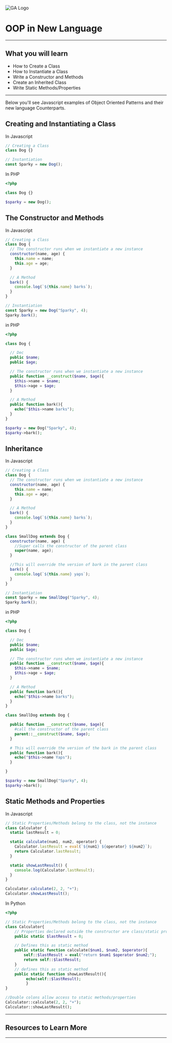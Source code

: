 ![GA Logo](https://upload.wikimedia.org/wikipedia/en/thumb/f/f4/General_Assembly_logo.svg/1280px-General_Assembly_logo.svg.png)

# OOP in New Language

---

## What you will learn

- How to Create a Class
- How to Instantiate a Class
- Write a Constructor and Methods
- Create an Inherited Class
- Write Static Methods/Properties

---

Below you'll see Javascript examples of Object Oriented Patterns and their new language Counterparts.

## Creating and Instantiating a Class

In Javascript

```js
// Creating a Class
class Dog {}

// Instantiation
const Sparky = new Dog();
```

In PHP

```PHP
<?php

class Dog {}

$sparky = new Dog();
```

## The Constructor and Methods

In Javascript

```js
// Creating a Class
class Dog {
  // The constructor runs when we instantiate a new instance
  constructor(name, age) {
    this.name = name;
    this.age = age;
  }

  // A Method
  bark() {
    console.log(`${this.name} barks`);
  }
}

// Instantiation
const Sparky = new Dog("Sparky", 4);
Sparky.bark();
```

in PHP

```PHP
<?php

class Dog {

  // Dec
  public $name;
  public $age;

  // The constructor runs when we instantiate a new instance
  public function __construct($name, $age){
    $this->name = $name;
    $this->age = $age;
  }

  // A Method
  public function bark(){
    echo("$this->name barks");
  }
}

$sparky = new Dog("Sparky", 4);
$sparky->bark();
```

## Inheritance

In Javascript

```js
// Creating a Class
class Dog {
  // The constructor runs when we instantiate a new instance
  constructor(name, age) {
    this.name = name;
    this.age = age;
  }

  // A Method
  bark() {
    console.log(`${this.name} barks`);
  }
}

class SmallDog extends Dog {
  constructor(name, age) {
    //Super calls the constructor of the parent class
    super(name, age);
  }

  //This will override the version of bark in the parent class
  bark() {
    console.log(`${this.name} yaps`);
  }
}

// Instantiation
const Sparky = new SmallDog("Sparky", 4);
Sparky.bark();
```

in PHP

```PHP
<?php

class Dog {

  // Dec
  public $name;
  public $age;

  // The constructor runs when we instantiate a new instance
  public function __construct($name, $age){
    $this->name = $name;
    $this->age = $age;
  }

  // A Method
  public function bark(){
    echo("$this->name barks");
  }
}

class SmallDog extends Dog {

  public function __construct($name, $age){
    #call the constructor of the parent class
    parent::__construct($name, $age);
  }

  # This will override the version of the bark in the parent class
  public function bark(){
    echo("$this->name Yaps");
  }

}

$sparky = new SmallDog("Sparky", 4);
$sparky->bark();
```

## Static Methods and Properties

In Javascript

```js
// Static Properties/Methods belong to the class, not the instance
class Calculator {
  static lastResult = 0;

  static calculate(num1, num2, operator) {
    Calculator.lastResult = eval(`${num1} ${operator} ${num2}`);
    return Calculator.lastResult;
  }

  static showLastResult() {
    console.log(Calculator.lastResult);
  }
}

Calculator.calculate(2, 2, "+");
Calculator.showLastResult();
```

In Python

```php
<?php

// Static Properties/Methods belong to the class, not the instance
class Calculator{
    // Properties declared outside the constructor are class/static properties
    public static $lastResult = 0;

    // Defines this as static method
    public static function calculate($num1, $num2, $operator){
        self::$lastResult = eval("return $num1 $operator $num2;");
        return self::$lastResult;
    }
    // defines this as static method
    public static function showLastResult(){
         echo(self::$lastResult);
         }
}

//Double colons allow access to static methods/properties
Calculator::calculate(2, 2, "+");
Calculator::showLastResult();
```

---

## Resources to Learn More

---
